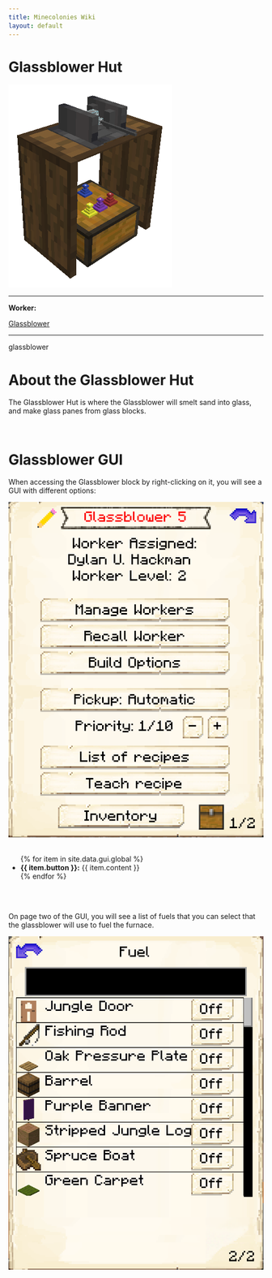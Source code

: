 ```yaml
---
title: Minecolonies Wiki
layout: default
---
```

# Glassblower Hut

<div class="infobox box text-center">
    <img src="../../assets/images/buildings/glassblower.png" alt="Glassblower" />
    <hr />
    <div class="row section-text text-left">
        <div class="col">
        <p><strong>Worker:</strong></p>
        </div>
        <div class="col">
        <p><a href="../workers/glassblower">Glassblower</a></p>
        </div>
    </div>
    <hr />
    <recipe>glassblower</recipe>
</div>

# About the Glassblower Hut

The Glassblower Hut is where the Glassblower will smelt sand into glass, and make glass panes from glass blocks. 


<br>

# Glassblower GUI

When accessing the Glassblower block by right-clicking on it, you will see a GUI with different options:

<div class="row">
  <div class="col-sm-12 col-md">
    <img src="../../assets/images/gui/glassblowergui1.png" class="img-fluid mx-auto" alt="Glassblower GUI">
  </div>
  <div class="col-sm-12 col-md">
    <br>
    <ul>
      {% for item in site.data.gui.global %}
        <li><strong>{{ item.button }}:</strong> {{ item.content }}</li>
      {% endfor %}
    </ul>
  </div>
</div>
<br> <br>

On page two of the GUI, you will see a list of fuels that you can select that the glassblower will use to fuel the furnace.

 <img src="../../assets/images/gui/glassblowergui2.png" alt="Glassblower GUI Page 2" />
